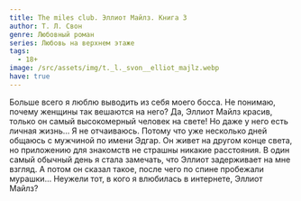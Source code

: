 ```yaml
---
title: The miles club. Эллиот Майлз. Книга 3
author: Т. Л. Свон
genre: Любовный роман
series: Любовь на верхнем этаже
tags:
  - 18+
image: /src/assets/img/t._l._svon__elliot_majlz.webp
have: true
---
```

Больше всего я люблю выводить из себя моего босса. Не понимаю, почему женщины так вешаются на него? Да, Эллиот Майлз красив, только он самый высокомерный человек на свете! Но даже у него есть личная жизнь… Я не отчаиваюсь. Потому что уже несколько дней общаюсь с мужчиной по имени Эдгар. Он живет на другом конце света, но приложению для знакомств не страшны никакие расстояния. В один самый обычный день я стала замечать, что Эллиот задерживает на мне взгляд. А потом он сказал такое, после чего по спине пробежали мурашки… Неужели тот, в кого я влюбилась в интернете, Эллиот Майлз?
